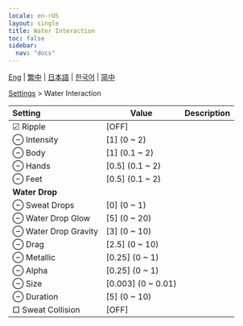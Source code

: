 ```yaml
---
locale: en-rUS
layout: single
title: Water Interaction
toc: false
sidebar:
  nav: "docs"
---
```

[Eng](/dancexr/menu/2025.4/actor/water_interaction) | [繁中](/tw/dancexr/menu/2025.4/actor/water_interaction) | [日本語](/jp/dancexr/menu/2025.4/actor/water_interaction) | [한국어](/kr/dancexr/menu/2025.4/actor/water_interaction) | [简中](/zh/dancexr/menu/2025.4/actor/water_interaction)

[Settings](../menu#Settings) > Water Interaction



| Setting | Value | Description |
| :--- | --- | :--- |
|  ☑ Ripple| [OFF] | 
|  ⊖ Intensity| [1] (0 ~ 2) | 
|  ⊖ Body| [1] (0.1 ~ 2) | 
|  ⊖ Hands| [0.5] (0.1 ~ 2) | 
|  ⊖ Feet| [0.5] (0.1 ~ 2) | 
|  **Water Drop**|| 
|  ⊖ Sweat Drops| [0] (0 ~ 1) | 
|  ⊖ Water Drop Glow| [5] (0 ~ 20) | 
|  ⊖ Water Drop Gravity| [3] (0 ~ 10) | 
|  ⊖ Drag| [2.5] (0 ~ 10) | 
|  ⊖ Metallic| [0.25] (0 ~ 1) | 
|  ⊖ Alpha| [0.25] (0 ~ 1) | 
|  ⊖ Size| [0.003] (0 ~ 0.01) | 
|  ⊖ Duration| [5] (0 ~ 10) | 
|  □ Sweat Collision| [OFF] | 
